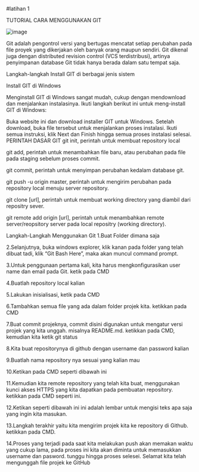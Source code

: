 #latihan 1

TUTORIAL CARA MENGGUNAKAN GIT

![image](https://user-images.githubusercontent.com/45659243/51669387-f6877880-1ff6-11e9-8168-e491992353b3.png)

Git adalah pengontrol versi yang bertugas mencatat setiap perubahan pada file proyek yang dikerjakan oleh banyak orang maupun sendiri. Git dikenal juga dengan distributed revision control (VCS terdistribusi), artinya penyimpanan database Git tidak hanya berada dalam satu tempat saja.

Langkah-langkah Install GIT di berbagai jenis sistem

Install GIT di Windows

Menginstall GIT di Windows sangat mudah, cukup dengan mendownload dan menjalankan instalasinya. Ikuti langkah berikut ini untuk meng-install GIT di Windows:

Buka website ini dan download installer GIT untuk Windows.
Setelah download, buka file tersebut untuk menjalankan proses instalasi. Ikuti semua instruksi, klik Next dan Finish hingga semua proses instalasi selesai.
PERINTAH DASAR GIT
git init, perintah untuk membuat repository local

git add, perintah untuk menambahkan file baru, atau perubahan pada file pada staging sebelum proses commit.

git commit, perintah untuk menyimpan perubahan kedalam database git.

git push -u origin master, perintah untuk mengirim perubahan pada repository local menuju server repository.

git clone [url], perintah untuk membuat working directory yang diambil dari repositry sever.

git remote add origin [url], perintah untuk menambahkan remote server/reopsitory server pada local repositry (working directory).

Langkah-Langkah Menggunakan Git
1.Buat Folder dimana saja


2.Selanjutnya, buka windows explorer, klik kanan pada folder yang telah dibuat tadi, klik “Git Bash Here”, maka akan muncul command prompt.

3.Untuk penggunaan pertama kali, kita harus mengkonfigurasikan user name dan email pada Git. ketik pada CMD

4.Buatlah repository local kalian

5.Lakukan inisialisasi, ketik pada CMD

6.Tambahkan semua file yang ada dalam folder projek kita. ketikkan pada CMD

7.Buat commit projeknya, commit disini digunakan untuk mengatur versi projek yang kita unggah. misalnya README.md. ketikkan pada CMD, kemudian kita ketik git status

8.Kita buat repositorynya di github dengan username dan password kalian

9.Buatlah nama repository nya sesuai yang kalian mau

10.Ketikan pada CMD seperti dibawah ini

11.Kemudian kita remote repository yang telah kita buat, menggunakan kunci akses HTTPS yang kita dapatkan pada pembuatan repository. ketikkan pada CMD seperti ini.

12.Ketikan seperti dibawah ini
ini adalah lembar untuk mengisi teks apa saja yang ingin kita masukan.


13.Langkah terakhir yaitu kita mengirim projek kita ke repository di Github. ketikkan pada CMD.

14.Proses yang terjadi pada saat kita melakukan push akan memakan waktu yang cukup lama, pada proses ini kita akan diminta untuk memasukkan username dan pasword. tunggu hingga proses selesei. Selamat kita telah mengunggah file projek ke GitHub 
